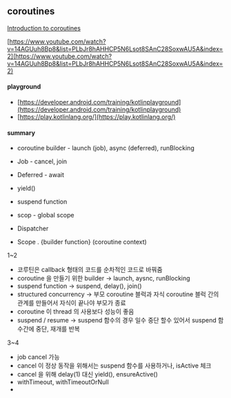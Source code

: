 


## coroutines

[Introduction to coroutines](https://developer.android.com/codelabs/basic-android-kotlin-training-introduction-coroutines)

[https://www.youtube.com/watch?v=14AGUuh8Bp8&list=PLbJr8hAHHCP5N6Lsot8SAnC28SoxwAU5A&index=2](https://www.youtube.com/watch?v=14AGUuh8Bp8&list=PLbJr8hAHHCP5N6Lsot8SAnC28SoxwAU5A&index=2)

#### playground
- [https://developer.android.com/training/kotlinplayground](https://developer.android.com/training/kotlinplayground)
- [https://play.kotlinlang.org/](https://play.kotlinlang.org/)


#### summary
- coroutine builder - launch (job), async (deferred), runBlocking
- Job - cancel, join
- Deferred - await
- yield()
- suspend function
- scop - global scope
- Dispatcher

- Scope . {builder function} (coroutine context)


1~2
- 코루틴은 callback 형태의 코드를 순차적인 코드로 바꿔줌
- coroutine 을 만들기 위한 builder ->  launch, aysnc, runBlocking
- suspend function -> suspend, delay(), join()
- structured concurrency -> 부모 coroutine 블럭과 자식 coroutine 블럭 간의 관계를 만들어서 자식이 끝나야 부모가 종료
- coroutine 이 thread 의 사용보다 성능이 좋음
- suspend / resume -> suspend 함수의 경우 일수 중단 할수 있어서 suspend 함수간에 중단, 재개를 반복


3~4
- job cancel 가능
- cancel 이 정상 동작을 위해서는 suspend 함수를 사용하거나, isActive 체크
- cancel 을 위해 delay(1) 대신 yield(), ensureActive()
- withTimeout, withTimeoutOrNull
- 
<!--stackedit_data:
eyJoaXN0b3J5IjpbLTE1MDQzMjYxOTIsLTI5NzcxNzE4MSwtMT
AxODcxMDQxNSwtMTg2NTI4MTY2OCwtNDk3MjM1MjM1LC0xODM3
ODc1MDk2LDEyMDA0MzI0NF19
-->
